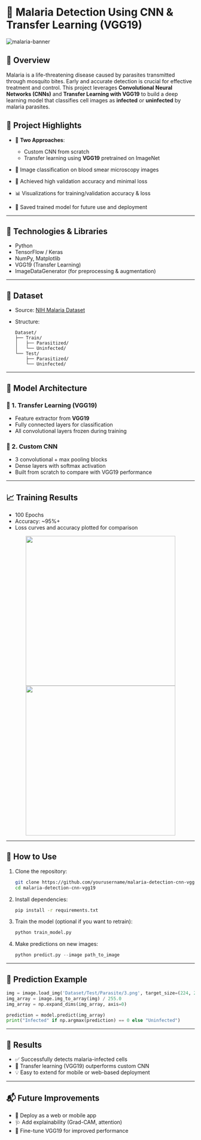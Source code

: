 # 🦠 Malaria Detection Using CNN & Transfer Learning (VGG19)

![malaria-banner](https://user-images.githubusercontent.com/placeholder/malaria.jpg)

## 🚀 Overview

Malaria is a life-threatening disease caused by parasites transmitted through mosquito bites. Early and accurate detection is crucial for effective treatment and control. This project leverages **Convolutional Neural Networks (CNNs)** and **Transfer Learning with VGG19** to build a deep learning model that classifies cell images as **infected** or **uninfected** by malaria parasites.

## 📌 Project Highlights

* 🧠 **Two Approaches**:

  * Custom CNN from scratch
  * Transfer learning using **VGG19** pretrained on ImageNet
* 📂 Image classification on blood smear microscopy images
* 🧪 Achieved high validation accuracy and minimal loss
* 📊 Visualizations for training/validation accuracy & loss
* 💾 Saved trained model for future use and deployment

---

## 🧰 Technologies & Libraries

* Python
* TensorFlow / Keras
* NumPy, Matplotlib
* VGG19 (Transfer Learning)
* ImageDataGenerator (for preprocessing & augmentation)

---

## 📁 Dataset

* Source: [NIH Malaria Dataset](https://www.kaggle.com/datasets/iarunava/cell-images-for-detecting-malaria)
* Structure:

  ```
  Dataset/
  ├── Train/
  │   ├── Parasitized/
  │   └── Uninfected/
  └── Test/
      ├── Parasitized/
      └── Uninfected/
  ```

---

## 🧪 Model Architecture

### 🔬 1. Transfer Learning (VGG19)

* Feature extractor from **VGG19**
* Fully connected layers for classification
* All convolutional layers frozen during training

### 🧱 2. Custom CNN

* 3 convolutional + max pooling blocks
* Dense layers with softmax activation
* Built from scratch to compare with VGG19 performance

---

## 📈 Training Results

* 100 Epochs
* Accuracy: \~95%+
* Loss curves and accuracy plotted for comparison

<div align="center">
  <img src="images/loss_curve.png" width="400"/>
  <img src="images/acc_curve.png" width="400"/>
</div>

---

## 🧪 How to Use

1. Clone the repository:

   ```bash
   git clone https://github.com/yourusername/malaria-detection-cnn-vgg19.git
   cd malaria-detection-cnn-vgg19
   ```

2. Install dependencies:

   ```bash
   pip install -r requirements.txt
   ```

3. Train the model (optional if you want to retrain):

   ```python
   python train_model.py
   ```

4. Make predictions on new images:

   ```python
   python predict.py --image path_to_image
   ```

---

## 🧠 Prediction Example

```python
img = image.load_img('Dataset/Test/Parasite/3.png', target_size=(224, 224))
img_array = image.img_to_array(img) / 255.0
img_array = np.expand_dims(img_array, axis=0)

prediction = model.predict(img_array)
print("Infected" if np.argmax(prediction) == 0 else "Uninfected")
```

---

## 📌 Results

* ✅ Successfully detects malaria-infected cells
* 🧪 Transfer learning (VGG19) outperforms custom CNN
* 💡 Easy to extend for mobile or web-based deployment

---

## 📬 Future Improvements

* 📲 Deploy as a web or mobile app
* 🩺 Add explainability (Grad-CAM, attention)
* 🔄 Fine-tune VGG19 for improved performance


